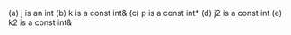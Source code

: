 (a) j is an int
(b) k is a const int&
(c) p is a const int*
(d) j2 is a const int
(e) k2 is a const int&